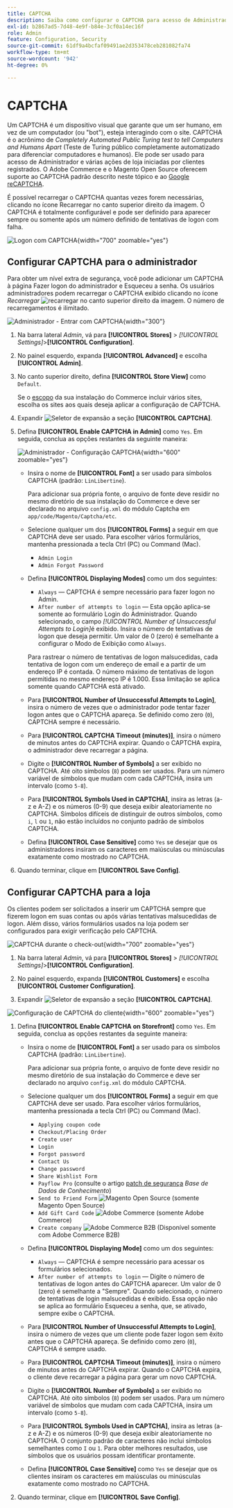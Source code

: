 ```yaml
---
title: CAPTCHA
description: Saiba como configurar o CAPTCHA para acesso de Administrador e várias ações de vitrine iniciadas por clientes registrados.
exl-id: b2867ad5-7d48-4e9f-b84e-3cf0a14ec16f
role: Admin
feature: Configuration, Security
source-git-commit: 61df9a4bcfaf09491ae2d353478ceb281082fa74
workflow-type: tm+mt
source-wordcount: '942'
ht-degree: 0%

---
```


# CAPTCHA

Um CAPTCHA é um dispositivo visual que garante que um ser humano, em vez de um computador (ou &quot;bot&quot;), esteja interagindo com o site. CAPTCHA é o acrônimo de _Completely Automated Public Turing test to tell Computers and Humans Apart_ (Teste de Turing público completamente automatizado para diferenciar computadores e humanos). Ele pode ser usado para acesso de Administrador e várias ações de loja iniciadas por clientes registrados. O Adobe Commerce e o Magento Open Source oferecem suporte ao CAPTCHA padrão descrito neste tópico e ao [Google reCAPTCHA](security-google-recaptcha.md).

É possível recarregar o CAPTCHA quantas vezes forem necessárias, clicando no ícone Recarregar no canto superior direito da imagem. O CAPTCHA é totalmente configurável e pode ser definido para aparecer sempre ou somente após um número definido de tentativas de logon com falha.

![Logon com CAPTCHA](./assets/customer-account-login-captcha.png){width="700" zoomable="yes"}

## Configurar CAPTCHA para o administrador

Para obter um nível extra de segurança, você pode adicionar um CAPTCHA à página Fazer logon do administrador e Esqueceu a senha. Os usuários administradores podem recarregar o CAPTCHA exibido clicando no ícone _Recarregar_ ![recarregar](./assets/CAPTCHA-icon-reload.png) no canto superior direito da imagem. O número de recarregamentos é ilimitado.

![Administrador - Entrar com CAPTCHA](./assets/security-captcha-admin.png){width="300"}

1. Na barra lateral _Admin_, vá para **[!UICONTROL Stores]** > _[!UICONTROL Settings]_>**[!UICONTROL Configuration]**.

1. No painel esquerdo, expanda **[!UICONTROL Advanced]** e escolha **[!UICONTROL Admin]**.

1. No canto superior direito, defina **[!UICONTROL Store View]** como `Default`.

   Se o [escopo](../getting-started/websites-stores-views.md#scope-settings) da sua instalação do Commerce incluir vários sites, escolha os sites aos quais deseja aplicar a configuração de CAPTCHA.

1. Expandir ![Seletor de expansão](../assets/icon-display-expand.png) a seção **[!UICONTROL CAPTCHA]**.

1. Defina **[!UICONTROL Enable CAPTCHA in Admin]** como `Yes`. Em seguida, conclua as opções restantes da seguinte maneira:

   ![Administrador - Configuração CAPTCHA](../configuration-reference/advanced/assets/admin-captcha.png){width="600" zoomable="yes"}

   - Insira o nome de **[!UICONTROL Font]** a ser usado para símbolos CAPTCHA (padrão: `LinLibertine`).

     Para adicionar sua própria fonte, o arquivo de fonte deve residir no mesmo diretório de sua instalação do Commerce e deve ser declarado no arquivo `config.xml` do módulo Captcha em `app/code/Magento/Captcha/etc`.

   - Selecione qualquer um dos **[!UICONTROL Forms]** a seguir em que CAPTCHA deve ser usado. Para escolher vários formulários, mantenha pressionada a tecla Ctrl (PC) ou Command (Mac).

      - `Admin Login`
      - `Admin Forgot Password`

   - Defina **[!UICONTROL Displaying Modes]** como um dos seguintes:

      - `Always` — CAPTCHA é sempre necessário para fazer logon no Admin.
      - `After number of attempts to login` — Esta opção aplica-se somente ao formulário Login do Administrador. Quando selecionado, o campo _[!UICONTROL Number of Unsuccessful Attempts to Login]_&#x200B;é exibido. Insira o número de tentativas de logon que deseja permitir. Um valor de 0 (zero) é semelhante a configurar o Modo de Exibição como `Always`.

     Para rastrear o número de tentativas de logon malsucedidas, cada tentativa de logon com um endereço de email e a partir de um endereço IP é contada. O número máximo de tentativas de logon permitidas no mesmo endereço IP é 1.000. Essa limitação se aplica somente quando CAPTCHA está ativado.

   - Para **[!UICONTROL Number of Unsuccessful Attempts to Login]**, insira o número de vezes que o administrador pode tentar fazer logon antes que o CAPTCHA apareça. Se definido como zero (`0`), CAPTCHA sempre é necessário.

   - Para **[!UICONTROL CAPTCHA Timeout (minutes)]**, insira o número de minutos antes do CAPTCHA expirar. Quando o CAPTCHA expira, o administrador deve recarregar a página.

   - Digite o **[!UICONTROL Number of Symbols]** a ser exibido no CAPTCHA. Até oito símbolos (`8`) podem ser usados. Para um número variável de símbolos que mudam com cada CAPTCHA, insira um intervalo (como `5-8`).

   - Para **[!UICONTROL Symbols Used in CAPTCHA]**, insira as letras (a-z e A-Z) e os números (0-9) que deseja exibir aleatoriamente no CAPTCHA. Símbolos difíceis de distinguir de outros símbolos, como `i`, `l` ou `1`, não estão incluídos no conjunto padrão de símbolos CAPTCHA.

   - Defina **[!UICONTROL Case Sensitive]** como `Yes` se desejar que os administradores insiram os caracteres em maiúsculas ou minúsculas exatamente como mostrado no CAPTCHA.

1. Quando terminar, clique em **[!UICONTROL Save Config]**.

## Configurar CAPTCHA para a loja

Os clientes podem ser solicitados a inserir um CAPTCHA sempre que fizerem logon em suas contas ou após várias tentativas malsucedidas de logon. Além disso, vários formulários usados na loja podem ser configurados para exigir verificação pelo CAPTCHA.

![CAPTCHA durante o check-out](./assets/storefront-checkout-payment-captcha.png){width="700" zoomable="yes"}

1. Na barra lateral _Admin_, vá para **[!UICONTROL Stores]** > _[!UICONTROL Settings]_>**[!UICONTROL Configuration]**.

1. No painel esquerdo, expanda **[!UICONTROL Customers]** e escolha **[!UICONTROL Customer Configuration]**.

1. Expandir ![Seletor de expansão](../assets/icon-display-expand.png) a seção **[!UICONTROL CAPTCHA]**.

![Configuração de CAPTCHA do cliente](../configuration-reference/customers/assets/customer-configuration-captcha.png){width="600" zoomable="yes"}

1. Defina **[!UICONTROL Enable CAPTCHA on Storefront]** como `Yes`. Em seguida, conclua as opções restantes da seguinte maneira:

   - Insira o nome de **[!UICONTROL Font]** a ser usado para os símbolos CAPTCHA (padrão: `LinLibertine`).

     Para adicionar sua própria fonte, o arquivo de fonte deve residir no mesmo diretório de sua instalação do Commerce e deve ser declarado no arquivo `config.xml` do módulo CAPTCHA.

   - Selecione qualquer um dos **[!UICONTROL Forms]** a seguir em que CAPTCHA deve ser usado. Para escolher vários formulários, mantenha pressionada a tecla Ctrl (PC) ou Command (Mac).

      - `Applying coupon code`
      - `Checkout/Placing Order`
      - `Create user`
      - `Login`
      - `Forgot password`
      - `Contact Us`
      - `Change password`
      - `Share Wishlist Form`
      - `Payflow Pro` (consulte o artigo [patch de segurança](https://experienceleague.adobe.com/docs/commerce-knowledge-base/kb/troubleshooting/payments/paypal-payflow-pro-active-carding-activity.html?lang=pt-BR) _Base de Dados de Conhecimento_)
      - `Send to Friend Form` ![Magento Open Source](../assets/open-source.svg) (somente Magento Open Source)
      - `Add Gift Card Code` ![Adobe Commerce](../assets/adobe-logo.svg) (somente Adobe Commerce)
      - `Create company` ![Adobe Commerce B2B](../assets/b2b.svg) (Disponível somente com Adobe Commerce B2B)

   - Defina **[!UICONTROL Displaying Mode]** como um dos seguintes:

      - `Always` — CAPTCHA é sempre necessário para acessar os formulários selecionados.
      - `After number of attempts to login` — Digite o número de tentativas de logon antes do CAPTCHA aparecer. Um valor de 0 (zero) é semelhante a &quot;Sempre&quot;. Quando selecionado, o número de tentativas de login malsucedidas é exibido. Essa opção não se aplica ao formulário Esqueceu a senha, que, se ativado, sempre exibe o CAPTCHA.

   - Para **[!UICONTROL Number of Unsuccessful Attempts to Login]**, insira o número de vezes que um cliente pode fazer logon sem êxito antes que o CAPTCHA apareça. Se definido como zero (`0`), CAPTCHA é sempre usado.

   - Para **[!UICONTROL CAPTCHA Timeout (minutes)]**, insira o número de minutos antes do CAPTCHA expirar. Quando o CAPTCHA expira, o cliente deve recarregar a página para gerar um novo CAPTCHA.

   - Digite o **[!UICONTROL Number of Symbols]** a ser exibido no CAPTCHA. Até oito símbolos (`8`) podem ser usados. Para um número variável de símbolos que mudam com cada CAPTCHA, insira um intervalo (como `5-8`).

   - Para **[!UICONTROL Symbols Used in CAPTCHA]**, insira as letras (a-z e A-Z) e os números (0-9) que deseja exibir aleatoriamente no CAPTCHA. O conjunto padrão de caracteres não inclui símbolos semelhantes como `I` ou `1`. Para obter melhores resultados, use símbolos que os usuários possam identificar prontamente.

   - Defina **[!UICONTROL Case Sensitive]** como `Yes` se desejar que os clientes insiram os caracteres em maiúsculas ou minúsculas exatamente como mostrado no CAPTCHA.

1. Quando terminar, clique em **[!UICONTROL Save Config]**.
